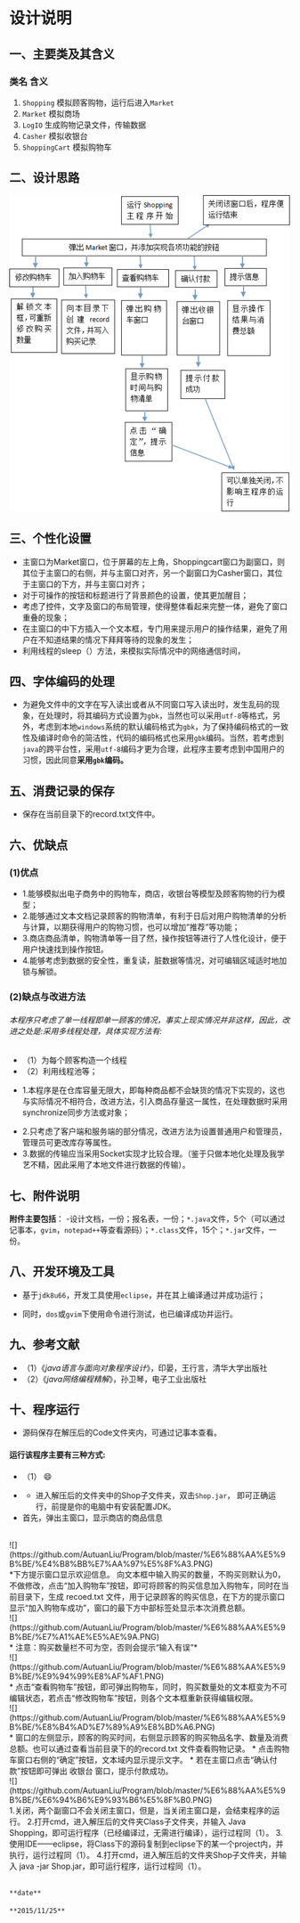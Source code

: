 # 设计说明 #
## 一、主要类及其含义
    
### 类名	含义
1. `Shopping`	模拟顾客购物，运行后进入`Market`  
1. `Market`	模拟商场  
1. `LogIO`	生成购物记录文件，传输数据  
1. `Casher`	模拟收银台  
1. `ShoppingCart`	模拟购物车

## 二、设计思路
![](https://github.com/AutuanLiu/Program/blob/master/设计思路.png)
## 三、个性化设置
- 主窗口为Market窗口，位于屏幕的左上角，Shoppingcart窗口为副窗口，则其位于主窗口的右侧，并与主窗口对齐，另一个副窗口为Casher窗口，其位于主窗口的下方，并与主窗口对齐；
- 对于可操作的按钮和标题进行了背景颜色的设置，使其更加醒目；
- 考虑了控件，文字及窗口的布局管理，使得整体看起来完整一体，避免了窗口重叠的现象；
- 在主窗口的中下方插入一个文本框，专门用来提示用户的操作结果，避免了用户在不知道结果的情况下拜拜等待的现象的发生；
- 利用线程的sleep（）方法，来模拟实际情况中的网络通信时间，
## 四、字体编码的处理
+ 为避免文件中的文字在写入读出或者从不同窗口写入读出时，发生乱码的现象，在处理时，将其编码方式设置为`gbk`，当然也可以采用`utf-8`等格式，另外，考虑到本地`windows`系统的默认编码格式为`gbk`，为了保持编码格式的一致性及编译时命令的简洁性，代码的编码格式也采用`gbk`编码。当然，若考虑到`java`的跨平台性，采用`utf-8`编码才更为合理，此程序主要考虑到中国用户的习惯，因此同意**采用`gbk`编码。**
## 五、消费记录的保存
+ 保存在当前目录下的record.txt文件中。
## 六、优缺点
### (1)优点
- 1.能够模拟出电子商务中的购物车，商店，收银台等模型及顾客购物的行为模型；
- 2.能够通过文本文档记录顾客的购物清单，有利于日后对用户购物清单的分析与计算，以期获得用户的购物习惯，也可以增加”推荐”等功能；
- 3.商店商品清单，购物清单等一目了然，操作按钮等进行了人性化设计，便于用户快速找到操作按钮。
- 4.能够考虑到数据的安全性，重复读，脏数据等情况，对可编辑区域适时地加锁与解锁。
### (2)缺点与改进方法
###### 本程序只考虑了单一线程即单一顾客的情况，事实上现实情况并非这样，因此，改进之处是:采用多线程处理，具体实现方法有:
 - （1）为每个顾客构造一个线程
 - （2）利用线程池等；
 + 1.本程序是在仓库容量无限大，即每种商品都不会缺货的情况下实现的，这也与实际情况不相符合，改进方法，引入商品存量这一属性，在处理数据时采用synchronize同步方法或对象；
 - 2.只考虑了客户端和服务端的部分情况，改进方法为设置普通用户和管理员，管理员可更改库存等属性。
 - 3.数据的传输应当采用Socket实现才比较合理。（鉴于只做本地化处理及我学艺不精，因此采用了本地文件进行数据的传输）。
## 七、附件说明
**附件主要包括**：
-设计文档，一份；报名表，一份；`*.java`文件，5个（可以通过记事本，`gvim`，`notepad++`等查看源码）；`*.class`文件，15个；`*.jar`文件，一份。
## 八、开发环境及工具
- 基于`jdk8u66`，开发工具使用`eclipse`，并在其上编译通过并成功运行；
+ 同时，`dos`或`gvim`下使用命令进行测试，也已编译成功并运行。
## 九、参考文献
+ （1）《*java语言与面向对象程序设计*》，印晏，王行言，清华大学出版社
+ （2）《*java网络编程精解*》，孙卫琴，电子工业出版社
## 十、程序运行
+ 源码保存在解压后的Code文件夹内，可通过记事本查看。
#### 运行该程序主要有三种方式:
+ （1） :smile:
- - 进入解压后的文件夹中的Shop子文件夹，双击`Shop.jar`， 即可正确运行，前提是你的电脑中有安装配置JDK。
- 首先，弹出主窗口，显示商店的商品信息	
<br>
![](https://github.com/AutuanLiu/Program/blob/master/%E6%88%AA%E5%9B%BE/%E4%B8%BB%E7%AA%97%E5%8F%A3.PNG)
<br>			
*下方提示窗口显示欢迎信息。
向文本框中输入购买的数量，不购买则默认为0，不做修改，点击“加入购物车”按钮，即可将顾客的购买信息加入购物车，同时在当前目录下，生成  recoed.txt  文件，用于记录顾客的购买信息，在下方的提示窗口显示“加入购物车成功”，窗口的最下方中部标签处显示本次消费总额。 
<br>
![](https://github.com/AutuanLiu/Program/blob/master/%E6%88%AA%E5%9B%BE/%E7%A1%AE%E5%AE%9A.PNG)	
<br>
* 注意：购买数量栏不可为空，否则会提示“输入有误”*
<br>![](https://github.com/AutuanLiu/Program/blob/master/%E6%88%AA%E5%9B%BE/%E9%94%99%E8%AF%AF1.PNG)
<br>
* 点击“查看购物车”按钮，即可弹出购物车，同时，购买数量处的文本框变为不可编辑状态，若点击“修改购物车”按钮，则各个文本框重新获得编辑权限。
<br>
![](https://github.com/AutuanLiu/Program/blob/master/%E6%88%AA%E5%9B%BE/%E8%B4%AD%E7%89%A9%E8%BD%A6.PNG)
<br>
* 窗口的左侧显示，顾客的购买时间，右侧显示顾客的购买物品名字、数量及消费总额。也可以通过查看当前目录下的的record.txt 文件查看购物记录。
* 点击购物车窗口右侧的“确定”按钮，文本域内显示提示文字。
* 若在主窗口点击“确认付款”按钮即可弹出 收银台 窗口，提示付款成功。<br>
![](https://github.com/AutuanLiu/Program/blob/master/%E6%88%AA%E5%9B%BE/%E6%94%B6%E9%93%B6%E5%8F%B0.PNG)
<br>
1.关闭，两个副窗口不会关闭主窗口，但是，当关闭主窗口是，会结束程序的运行。
2.打开cmd，进入解压后的文件夹Class子文件夹，并输入 Java Shopping，即可运行程序（已经编译过，无需进行编译），运行过程同（1）。
3.使用IDE——eclipse，将Class下的源码复制到eclipse下的某一个project内，并执行，运行过程同（1）。
4.打开cmd，进入解压后的文件夹Shop子文件夹，并输入 java -jar Shop.jar，即可运行程序，运行过程同（1）。



                                                                                                              **date**  
                                                                                                                **2015/11/25** 
